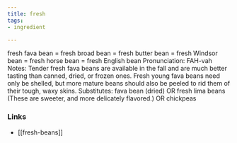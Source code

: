 ```yaml
---
title: fresh
tags:
- ingredient

---
```

fresh fava bean = fresh broad bean = fresh butter bean = fresh Windsor bean = fresh horse bean = fresh English bean Pronunciation: FAH-vah Notes: Tender fresh fava beans are available in the fall and are much better tasting than canned, dried, or frozen ones. Fresh young fava beans need only be shelled, but more mature beans should also be peeled to rid them of their tough, waxy skins. Substitutes: fava bean (dried) OR fresh lima beans (These are sweeter, and more delicately flavored.) OR chickpeas

### Links

* [[fresh-beans]]
